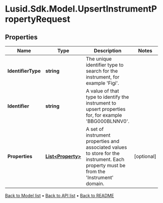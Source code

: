# Lusid.Sdk.Model.UpsertInstrumentPropertyRequest

## Properties

Name | Type | Description | Notes
------------ | ------------- | ------------- | -------------
**IdentifierType** | **string** | The unique identifier type to search for the instrument, for example &#39;Figi&#39;. | 
**Identifier** | **string** | A value of that type to identify the instrument to upsert properties for, for example &#39;BBG000BLNNV0&#39;. | 
**Properties** | [**List&lt;Property&gt;**](Property.md) | A set of instrument properties and associated values to store for the instrument. Each property must be from the &#39;Instrument&#39; domain. | [optional] 

[Back to Model list](../README.md#documentation-for-models) &#8226; [Back to API list](../README.md#documentation-for-api-endpoints) &#8226; [Back to README](../README.md)

